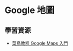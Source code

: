 # Google 地圖

## 學習資源

* [菜鳥教程 Google Maps 入門](http://www.runoob.com/googleapi/googleapi-tutorial.html)


